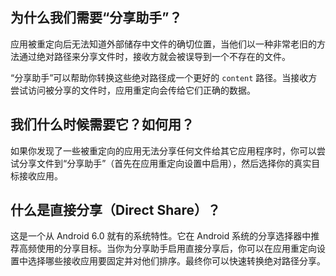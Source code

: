 ## 为什么我们需要“分享助手”？

应用被重定向后无法知道外部储存中文件的确切位置，当他们以一种非常老旧的方法通过绝对路径来分享文件时，接收方就会被误导到一个不存在的文件。

“分享助手”可以帮助你转换这些绝对路径成一个更好的 `content` 路径。当接收方尝试访问被分享的文件时，应用重定向会传给它们正确的数据。

## 我们什么时候需要它？如何用？

如果你发现了一些被重定向的应用无法分享任何文件给其它应用程序时，你可以尝试分享文件到“分享助手”（首先在应用重定向设置中启用），然后选择你的真实目标接收应用。

## 什么是直接分享（Direct Share）？

这是一个从 Android 6.0 就有的系统特性。它在 Android 系统的分享选择器中推荐高频使用的分享目标。当你为分享助手启用直接分享后，你可以在应用重定向设置中选择哪些接收应用要固定并对他们排序。最终你可以快速转换绝对路径分享。